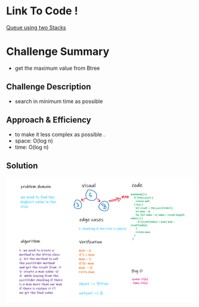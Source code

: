 # Link To Code !

[Queue using two Stacks ](https://github.com/IbrahimAljabr/data-structures-and-algorithms/blob/master/javascript/code-challenges/queueWithStacks/queue-with-stacks.js)

# Challenge Summary

- get the maximum value from Btree

## Challenge Description

- search in minimum time as possible

## Approach & Efficiency

- to make it less complex as possible .
- space: O(log n)
- time: O(log n)

## Solution

![Image](assats/code16.png)
